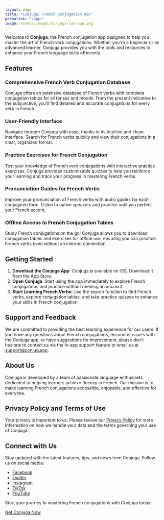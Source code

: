 ```yaml
---
layout: page
title: "Conjuga: French Conjugation App"
permalink: "/app/"
image: assets/images/conjuga-ios-app.png
---
```


Welcome to **Conjuga**, the French conjugation app designed to help you master the art of French verb conjugations. Whether you're a beginner or an advanced learner, Conjuga provides you with the tools and resources to enhance your French language skills efficiently.

<!-- ![Welcome to Conjuga](assets/images/welcome.png) -->

## Features

### Comprehensive French Verb Conjugation Database
Conjuga offers an extensive database of French verbs with complete conjugation tables for all tenses and moods. From the present indicative to the subjunctive, you'll find detailed and accurate conjugations for every verb in French.

<!-- ![Comprehensive Conjugation Database](assets/images/database.png) -->

### User-Friendly Interface
Navigate through Conjuga with ease, thanks to its intuitive and clean interface. Search for French verbs quickly and view their conjugations in a clear, organized format.

<!-- ![User-Friendly Interface](assets/images/interface.png) -->

### Practice Exercises for French Conjugation
Test your knowledge of French verb conjugations with interactive practice exercises. Conjuga provides customizable quizzes to help you reinforce your learning and track your progress in mastering French verbs.

<!-- ![Practice Exercises](assets/images/practice.png) -->

### Pronunciation Guides for French Verbs
Improve your pronunciation of French verbs with audio guides for each conjugated form. Listen to native speakers and practice until you perfect your French accent.

<!-- ![Pronunciation Guides](assets/images/pronunciation.png) -->

### Offline Access to French Conjugation Tables
Study French conjugations on the go! Conjuga allows you to download conjugation tables and exercises for offline use, ensuring you can practice French verbs even without an internet connection.

## Getting Started

1. **Download the Conjuga App**: Conjuga is available on iOS. Download it from the App Store.
2. **Open Conjuga**: Start using the app immediately to explore French conjugations and practice without needing an account.
3. **Start Learning French Verbs**: Use the search function to find French verbs, explore conjugation tables, and take practice quizzes to enhance your skills in French conjugation.

## Support and Feedback

We are committed to providing the best learning experience for our users. If you have any questions about French conjugations, encounter issues with the Conjuga app, or have suggestions for improvement, please don't hesitate to contact us via the in-app support feature or email us at support@conjug.app.

## About Us

Conjuga is developed by a team of passionate language enthusiasts dedicated to helping learners achieve fluency in French. Our mission is to make learning French conjugations accessible, enjoyable, and effective for everyone.

## Privacy Policy and Terms of Use

Your privacy is important to us. Please review our [Privacy Policy](/privacy-policy/) for more information on how we handle your data and the terms governing your use of Conjuga.

## Connect with Us

Stay updated with the latest features, tips, and news from Conjuga. Follow us on social media:

- [Facebook]({{site.social.facebook}})
- [Twitter]({{site.social.twitter}})
- [Instagram]({{site.social.instagram}})
- [TikTok]({{site.social.tiktok}})
- [YouTube]({{site.social.youtube}})

Start your journey to mastering French conjugations with Conjuga today!

[Get Conjuga Now](https://conjuga.app.link/VlkyCxUWOKb)